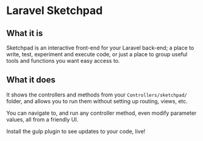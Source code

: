 # Laravel Sketchpad

## What it is

Sketchpad is an interactive front-end for your Laravel back-end; a place to write, test, experiment and execute code, or just a place to group useful tools and functions you want easy access to.

## What it does

It shows the controllers and methods from your `Controllers/sketchpad/` folder, and allows you to run them without setting up routing, views, etc.

You can navigate to, and run any controller method, even modify parameter values, all from a friendly UI.

Install the gulp plugin to see updates to your code, live!